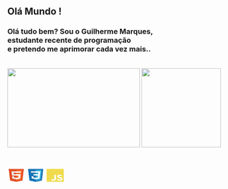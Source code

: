 <h2>Olá Mundo !</h2>
<h3>Olá tudo bem? Sou o Guilherme Marques,<br> estudante recente de programação<br>e pretendo me aprimorar cada vez mais..</h3>

<!-- Stats -->
<div style="display: inline_block"><br>
<img height="180em" width="300em" src="https://github-readme-stats.vercel.app/api?username=guilhermeHenrique08&show_icons=true&theme=gotham&include_all_commits=true&count_private=true"/>
<img width="180em" height="180em" src="https://github-readme-stats.vercel.app/api/top-langs/?username=guilhermeHenrique08&show_icons=true&theme=gotham&include_all_commits=true&count_private=true"/>
</div>

##

<!-- Language -->
<div style="display: inline_block"><br>
<img align="center" alt="Guilherme-HTML5" height="30" width="40" src="https://raw.githubusercontent.com/devicons/devicon/master/icons/html5/html5-original.svg">
<img align="center" alt="Guilherme-CSS" height="30" width="40" src="https://raw.githubusercontent.com/devicons/devicon/master/icons/css3/css3-original.svg">
<img align="center" alt="Rafa-Js" height="30" width="40" src="https://raw.githubusercontent.com/devicons/devicon/master/icons/javascript/javascript-plain.svg">
</div>
  